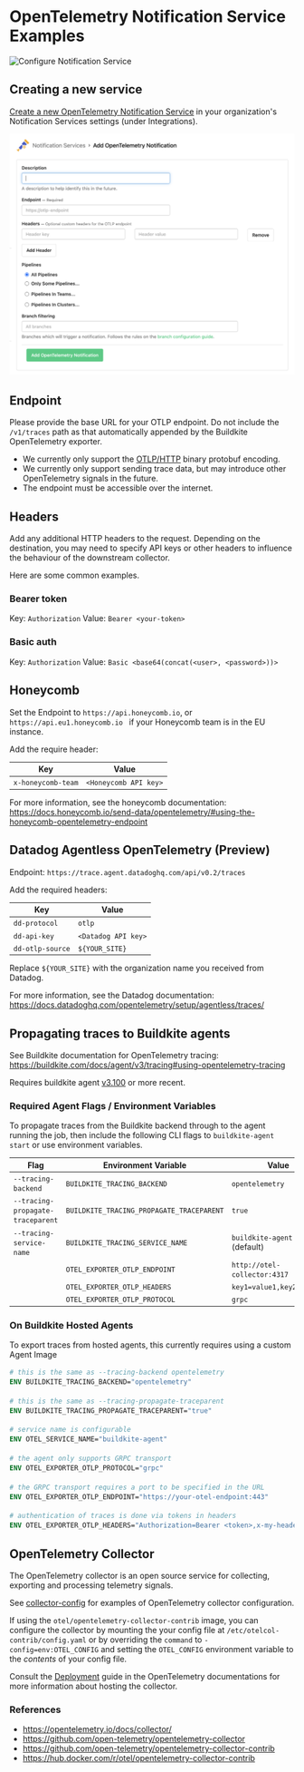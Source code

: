 # OpenTelemetry Notification Service Examples

![Configure Notification Service](https://img.shields.io/badge/Add%20Notification%20Provider-140d30?style=for-the-badge&logo=buildkite&logoColor=30f2a2&label=Buildkite&color=30f2a2&link=https%3A%2F%2Fbuildkite.com%2Forganizations%2F~%2Fservices)

## Creating a new service

[Create a new OpenTelemetry Notification Service](https://buildkite.com/organizations/~/services/open_telemetry_tracing/new) in your organization's Notification Services settings (under Integrations).

![opentelemetry notification service form](./images/form.png)

## Endpoint

Please provide the base URL for your OTLP endpoint. Do not include the `/v1/traces` path as that automatically appended by the Buildkite OpenTelemetry exporter.

- We currently only support the [OTLP/HTTP](https://opentelemetry.io/docs/specs/otlp/#otlphttp) binary protobuf encoding.
- We currently only support sending trace data, but may introduce other OpenTelemetry signals in the future.
- The endpoint must be accessible over the internet.

## Headers

Add any additional HTTP headers to the request. Depending on the destination, you may need to specify API keys or other headers to influence the behaviour of the downstream collector.

Here are some common examples.

### Bearer token

Key: `Authorization`
Value: `Bearer <your-token>`

### Basic auth

Key: `Authorization`
Value: `Basic <base64(concat(<user>, <password>))>`

## Honeycomb

Set the Endpoint to `https://api.honeycomb.io`, or `https://api.eu1.honeycomb.io ` if your Honeycomb team is in the EU instance.

Add the require header:

| Key                | Value                 |
| ------------------ | --------------------- |
| `x-honeycomb-team` | `<Honeycomb API key>` |


For more information, see the honeycomb documentation: https://docs.honeycomb.io/send-data/opentelemetry/#using-the-honeycomb-opentelemetry-endpoint

## Datadog Agentless OpenTelemetry (Preview)

Endpoint: `https://trace.agent.datadoghq.com/api/v0.2/traces`

Add the required headers:

| Key              | Value               |
| ---------------- | ------------------- |
| `dd-protocol`    | `otlp`              |
| `dd-api-key`     | `<Datadog API key>` |
| `dd-otlp-source` | `${YOUR_SITE}`      |

Replace `${YOUR_SITE}` with the organization name you received from Datadog.

For more information, see the Datadog documentation: https://docs.datadoghq.com/opentelemetry/setup/agentless/traces/

## Propagating traces to Buildkite agents

See Buildkite documentation for OpenTelemetry tracing:
https://buildkite.com/docs/agent/v3/tracing#using-opentelemetry-tracing

Requires buildkite agent [v3.100](https://github.com/buildkite/agent/releases/tag/v3.100.0) or more recent.

### Required Agent Flags / Environment Variables

To propagate traces from the Buildkite backend through to the agent running the job, then include the following CLI flags to `buildkite-agent start` or use environment variables.

| Flag                              | Environment Variable                      |  Value                        |
| --------------------------------- | ----------------------------------------- | ----------------------------- |
| `--tracing-backend`               | `BUILDKITE_TRACING_BACKEND`               | `opentelemetry`               |
| `--tracing-propagate-traceparent` | `BUILDKITE_TRACING_PROPAGATE_TRACEPARENT` | `true`                        |
| `--tracing-service-name`          | `BUILDKITE_TRACING_SERVICE_NAME`          | `buildkite-agent` (default)   |
|                                   | `OTEL_EXPORTER_OTLP_ENDPOINT`             | `http://otel-collector:4317`  |
|                                   | `OTEL_EXPORTER_OTLP_HEADERS`              | `key1=value1,key2=value2`     |
|                                   | `OTEL_EXPORTER_OTLP_PROTOCOL`             | `grpc`                        |

### On Buildkite Hosted Agents

To export traces from hosted agents, this currently requires using a custom Agent Image

```dockerfile
# this is the same as --tracing-backend opentelemetry
ENV BUILDKITE_TRACING_BACKEND="opentelemetry"

# this is the same as --tracing-propagate-traceparent
ENV BUILDKITE_TRACING_PROPAGATE_TRACEPARENT="true"

# service name is configurable
ENV OTEL_SERVICE_NAME="buildkite-agent"

# the agent only supports GRPC transport
ENV OTEL_EXPORTER_OTLP_PROTOCOL="grpc"

# the GRPC transport requires a port to be specified in the URL
ENV OTEL_EXPORTER_OTLP_ENDPOINT="https://your-otel-endpoint:443"

# authentication of traces is done via tokens in headers
ENV OTEL_EXPORTER_OTLP_HEADERS="Authorization=Bearer <token>,x-my-header=value"
```

## OpenTelemetry Collector

The OpenTelemetry collector is an open source service for collecting, exporting and processing telemetry signals.

See [collector-config](./collector-config) for examples of OpenTelemetry collector configuration.

If using the `otel/opentelemetry-collector-contrib` image, you can configure the collector by mounting the your config file at `/etc/otelcol-contrib/config.yaml` or by overriding the `command` to `-config=env:OTEL_CONFIG` and setting the `OTEL_CONFIG` environment variable to the *contents* of your config file.

Consult the [Deployment](https://opentelemetry.io/docs/collector/deployment/) guide in the OpenTelemetry documentations for more information about hosting the collector.

### References

- https://opentelemetry.io/docs/collector/
- https://github.com/open-telemetry/opentelemetry-collector
- https://github.com/open-telemetry/opentelemetry-collector-contrib
- https://hub.docker.com/r/otel/opentelemetry-collector-contrib
